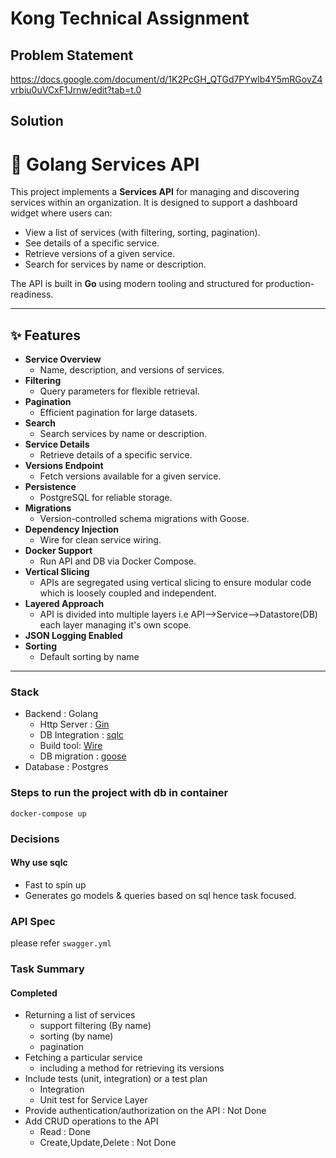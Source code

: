 # Kong Technical Assignment

## Problem Statement

https://docs.google.com/document/d/1K2PcGH_QTGd7PYwlb4Y5mRGovZ4vrbiu0uVCxF1Jrnw/edit?tab=t.0

## Solution

# 📡 Golang Services API  

This project implements a **Services API** for managing and discovering services within an organization. It is designed to support a dashboard widget where users can:  
- View a list of services (with filtering, sorting, pagination).  
- See details of a specific service.  
- Retrieve versions of a given service.  
- Search for services by name or description.  

The API is built in **Go** using modern tooling and structured for production-readiness.  

---

## ✨ Features  

- **Service Overview**  
  - Name, description, and versions of services.  
- **Filtering**  
  - Query parameters for flexible retrieval.  
- **Pagination**  
  - Efficient pagination for large datasets.  
- **Search**  
  - Search services by name or description.  
- **Service Details**  
  - Retrieve details of a specific service.  
- **Versions Endpoint**  
  - Fetch versions available for a given service.  
- **Persistence**  
  - PostgreSQL for reliable storage.  
- **Migrations**  
  - Version-controlled schema migrations with Goose.  
- **Dependency Injection**  
  - Wire for clean service wiring.  
- **Docker Support**  
  - Run API and DB via Docker Compose.  
- **Vertical Slicing**
  - APIs are segregated using vertical slicing to ensure modular code which is loosely coupled and independent.
- **Layered Approach**
  - API is divided into multiple layers i.e API-->Service-->Datastore(DB) each layer managing it's own scope.
- **JSON Logging Enabled**
- **Sorting**
  - Default sorting by name

---

### Stack

- Backend : Golang
    - Http Server : [Gin](https://github.com/gin-gonic/gin)
    - DB Integration : [sqlc](https://github.com/sqlc-dev/sqlc)
    - Build tool: [Wire](https://github.com/google/wire)
    - DB migration : [goose](https://github.com/pressly/goose)
- Database : Postgres

### Steps to run the project with db in container

```shell
docker-compose up
```

### Decisions

#### Why use sqlc

- Fast to spin up
- Generates go models & queries based on sql hence task focused.

### API Spec

please refer `swagger.yml`

### Task Summary

#### Completed

- Returning a list of services
    - support filtering (By name)
    - sorting (by name)
    - pagination
- Fetching a particular service
    - including a method for retrieving its versions
- Include tests (unit, integration) or a test plan
    - Integration
    - Unit test for Service Layer
- Provide authentication/authorization on the API : Not Done
- Add CRUD operations to the API
    - Read : Done
    - Create,Update,Delete : Not Done
